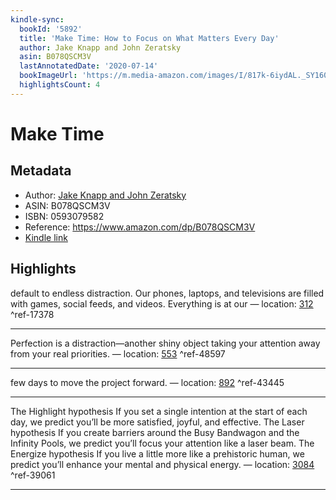 ```yaml
---
kindle-sync:
  bookId: '5892'
  title: 'Make Time: How to Focus on What Matters Every Day'
  author: Jake Knapp and John Zeratsky
  asin: B078QSCM3V
  lastAnnotatedDate: '2020-07-14'
  bookImageUrl: 'https://m.media-amazon.com/images/I/817k-6iydAL._SY160.jpg'
  highlightsCount: 4
---
```

# Make Time
## Metadata
* Author: [Jake Knapp and John Zeratsky](https://www.amazon.com/Jake-Knapp/e/B019N34KS2/ref=dp_byline_cont_ebooks_1)
* ASIN: B078QSCM3V
* ISBN: 0593079582
* Reference: https://www.amazon.com/dp/B078QSCM3V
* [Kindle link](kindle://book?action=open&asin=B078QSCM3V)

## Highlights
default to endless distraction. Our phones, laptops, and televisions are filled with games, social feeds, and videos. Everything is at our — location: [312](kindle://book?action=open&asin=B078QSCM3V&location=312) ^ref-17378

---
Perfection is a distraction—another shiny object taking your attention away from your real priorities. — location: [553](kindle://book?action=open&asin=B078QSCM3V&location=553) ^ref-48597

---
few days to move the project forward. — location: [892](kindle://book?action=open&asin=B078QSCM3V&location=892) ^ref-43445

---
The Highlight hypothesis If you set a single intention at the start of each day, we predict you’ll be more satisfied, joyful, and effective. The Laser hypothesis If you create barriers around the Busy Bandwagon and the Infinity Pools, we predict you’ll focus your attention like a laser beam. The Energize hypothesis If you live a little more like a prehistoric human, we predict you’ll enhance your mental and physical energy. — location: [3084](kindle://book?action=open&asin=B078QSCM3V&location=3084) ^ref-39061

---
